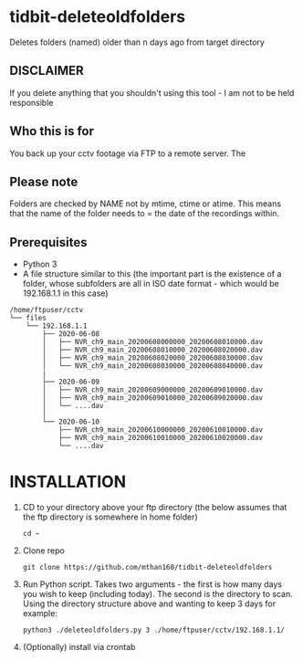 # tidbit-deleteoldfolders
Deletes folders (named) older than n days ago from target directory

## DISCLAIMER
If you delete anything that you shouldn't using this tool - I am not to be held responsible

## Who this is for
You back up your cctv footage via FTP to a remote server. The 

## Please note
Folders are checked by NAME not by mtime, ctime or atime. This means that the name of the folder needs to = the date of the recordings within.

## Prerequisites
* Python 3
* A file structure similar to this (the important part is the existence of a folder, whose subfolders are all in ISO date format - which would be 192.168.1.1 in this case)

```
/home/ftpuser/cctv
└── files
    └── 192.168.1.1
        ├── 2020-06-08
        │   ├── NVR_ch9_main_20200608000000_20200608010000.dav
        │   ├── NVR_ch9_main_20200608010000_20200608020000.dav
        │   ├── NVR_ch9_main_20200608020000_20200608030000.dav
        │   └── NVR_ch9_main_20200608030000_20200608040000.dav
        |
        ├── 2020-06-09
        │   ├── NVR_ch9_main_20200609000000_20200609010000.dav
        │   ├── NVR_ch9_main_20200609010000_20200609020000.dav
        │   └── ....dav
        │
        └── 2020-06-10
            ├── NVR_ch9_main_20200610000000_20200610010000.dav
            ├── NVR_ch9_main_20200610010000_20200610020000.dav
            └── ....dav
```            

# INSTALLATION
1. CD to your directory above your ftp directory (the below assumes that the ftp directory is somewhere in home folder)

   `cd ~`
  
2. Clone repo

   `git clone https://github.com/mthan160/tidbit-deleteoldfolders`
   
3. Run Python script. Takes two arguments - the first is how many days you wish to keep (including today). The second is the directory to scan. Using the directory structure above and wanting to keep 3 days for example:

   `python3 ./deleteoldfolders.py 3 ./home/ftpuser/cctv/192.168.1.1/`
 
4. (Optionally) install via crontab
